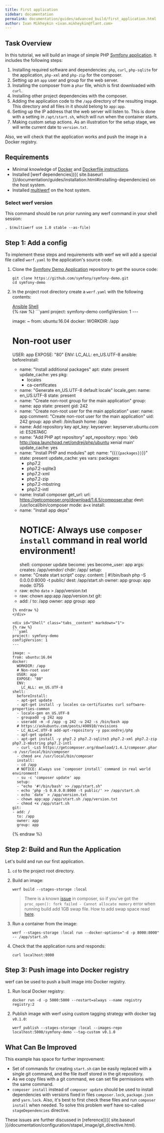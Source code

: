 ```yaml
---
title: First application
sidebar: documentation
permalink: documentation/guides/advanced_build/first_application.html
author: Ivan Mikheykin <ivan.mikheykin@flant.com>
---
```


## Task Overview

In this tutorial, we will build an image of simple PHP [Symfony application](https://github.com/symfony/demo). It includes the following steps:

1. Installing required software and dependencies: `php`, `curl`, `php-sqlite` for the application,  `php-xml` and `php-zip` for the composer.
1. Setting up an `app` user and group for the web server.
1. Installing the composer from a `phar` file, which is first downloaded with `curl`.
1. Installing other project dependencies with the composer.
1. Adding the application code to the `/app` directory of the resulting image.
   This directory and all files in it should belong to `app:app`.
1. Setting up the IP address that the web server will listen to. This is done with a setting in `/apt/start.sh`, which will run when the container starts.
1. Making custom setup actions. As an illustration for the setup stage, we will write current date to `version.txt`.

Also, we will check that the application works and push the image in a Docker registry.

## Requirements

* Minimal knowledge of [Docker](https://www.docker.com/) and [Dockerfile instructions](https://docs.docker.com/engine/reference/builder/).
* Installed [werf dependencies]({{ site.baseurl }}/documentation/guides/installation.html#installing-dependencies) on the host system.
* Installed [multiwerf](https://github.com/flant/multiwerf) on the host system.

### Select werf version

This command should be run prior running any werf command in your shell session:

```shell
. $(multiwerf use 1.0 stable --as-file)
```

## Step 1: Add a config

To implement these steps and requirements with werf we will add a special file called `werf.yaml` to the application's source code.

1.  Clone the [Symfony Demo Application](https://github.com/symfony/demo) repository to get the source code:

    ```shell
    git clone https://github.com/symfony/symfony-demo.git
    cd symfony-demo
    ```

2.  In the project root directory create a `werf.yaml` with the following contents:

    <div class="tabs">
      <a href="javascript:void(0)" class="tabs__btn active" onclick="openTab(event, 'tabs__btn', 'tabs__content', 'Ansible')">Ansible</a>
      <a href="javascript:void(0)" class="tabs__btn" onclick="openTab(event, 'tabs__btn', 'tabs__content', 'Shell')">Shell</a>
    </div>

    <div id="Ansible" class="tabs__content active" markdown="1">
    {% raw %}
    ```yaml
    project: symfony-demo
    configVersion: 1
    ---

    image: ~
    from: ubuntu:16.04
    docker:
      WORKDIR: /app
      # Non-root user
      USER: app
      EXPOSE: "80"
      ENV:
        LC_ALL: en_US.UTF-8
    ansible:
      beforeInstall:
      - name: "Install additional packages"
        apt:
          state: present
          update_cache: yes
          pkg:
          - locales
          - ca-certificates
      - name: "Generate en_US.UTF-8 default locale"
        locale_gen:
          name: en_US.UTF-8
          state: present
      - name: "Create non-root group for the main application"
        group:
          name: app
          state: present
          gid: 242
      - name: "Create non-root user for the main application"
        user:
          name: app
          comment: "Create non-root user for the main application"
          uid: 242
          group: app
          shell: /bin/bash
          home: /app
      - name: Add repository key
        apt_key:
          keyserver: keyserver.ubuntu.com
          id: E5267A6C
      - name: "Add PHP apt repository"
        apt_repository:
          repo: 'deb http://ppa.launchpad.net/ondrej/php/ubuntu xenial main'
          update_cache: yes
      - name: "Install PHP and modules"
        apt:
          name: "{{`{{packages}}`}}"
          state: present
          update_cache: yes
        vars:
          packages:
          - php7.2
          - php7.2-sqlite3
          - php7.2-xml
          - php7.2-zip
          - php7.2-mbstring
          - php7.2-intl
      - name: Install composer
        get_url:
          url: https://getcomposer.org/download/1.6.5/composer.phar
          dest: /usr/local/bin/composer
          mode: a+x
      install:
      - name: "Install app deps"
        # NOTICE: Always use `composer install` command in real world environment!
        shell: composer update
        become: yes
        become_user: app
        args:
          creates: /app/vendor/
          chdir: /app/
      setup:
      - name: "Create start script"
        copy:
          content: |
            #!/bin/bash
            php -S 0.0.0.0:8000 -t public/
          dest: /app/start.sh
          owner: app
          group: app
          mode: 0755
      - raw: echo `date` > /app/version.txt
      - raw: chown app:app /app/version.txt
    git:
    - add: /
      to: /app
      owner: app
      group: app
    ```
    {% endraw %}
    </div>

    <div id="Shell" class="tabs__content" markdown="1">
    {% raw %}
    ```yaml
    project: symfony-demo
    configVersion: 1
    ---

    image: ~
    from: ubuntu:16.04
    docker:
      WORKDIR: /app
      # Non-root user
      USER: app
      EXPOSE: "80"
      ENV:
        LC_ALL: en_US.UTF-8
    shell:
      beforeInstall:
      - apt-get update
      - apt-get install -y locales ca-certificates curl software-properties-common
      - locale-gen en_US.UTF-8
      - groupadd -g 242 app
      - useradd -m -d /app -g 242 -u 242 -s /bin/bash app
      # https://askubuntu.com/posts/490910/revisions
      - LC_ALL=C.UTF-8 add-apt-repository -y ppa:ondrej/php
      - apt-get update
      - apt-get install -y php7.2 php7.2-sqlite3 php7.2-xml php7.2-zip php7.2-mbstring php7.2-intl
      - curl -LsS https://getcomposer.org/download/1.4.1/composer.phar -o /usr/local/bin/composer
      - chmod a+x /usr/local/bin/composer
      install:
      - cd /app
      # NOTICE: Always use `composer install` command in real world environment!
      - su -c 'composer update' app
      setup:
      - "echo '#!/bin/bash' >> /app/start.sh"
      - echo 'php -S 0.0.0.0:8000 -t public/' >> /app/start.sh
      - echo `date` > /app/version.txt
      - chown app:app /app/start.sh /app/version.txt
      - chmod +x /app/start.sh
    git:
    - add: /
      to: /app
      owner: app
      group: app
    ```
    {% endraw %}
    </div>

## Step 2: Build and Run the Application

Let's build and run our first application.

1.  `cd` to the project root directory.

2.  Build an image:

    ```shell
    werf build --stages-storage :local
    ```

    > There is a known [issue](https://github.com/composer/composer/issues/945) in composer, so if you've got the `proc_open(): fork failed - Cannot allocate memory` error when running build add 1GB swap file. How to add swap space read [here](https://www.digitalocean.com/community/tutorials/how-to-add-swap-space-on-ubuntu-16-04).

3.  Run a container from the image:

    ```shell
    werf --stages-storage :local run --docker-options="-d -p 8000:8000" -- /app/start.sh
    ```

4.  Check that the application runs and responds:

    ```shell
    curl localhost:8000
    ```

## Step 3: Push image into Docker registry

werf can be used to push a built image into Docker registry.

1.  Run local Docker registry:

    ```shell
    docker run -d -p 5000:5000 --restart=always --name registry registry:2
    ```

2.  Publish image with werf using custom tagging strategy with docker tag `v0.1.0`:

    ```shell
    werf publish --stages-storage :local --images-repo localhost:5000/symfony-demo --tag-custom v0.1.0
    ```

## What Can Be Improved

This example has space for further improvement:

* Set of commands for creating `start.sh` can be easily replaced with a single git command, and the file itself stored in the git repository.
* As we copy files with a git command, we can set file permissions with the same command.
* `composer install` instead of `composer update` should be used to install dependencies with versions fixed in files `composer.lock`, `package.json` and `yarn.lock`. Also, it's best to first check these files and run `composer install` when needed. To solve this problem werf have so-called `stageDependencies` directive.

These issues are further discussed in [reference]({{ site.baseurl }}/documentation/configuration/stapel_image/git_directive.html).

